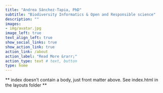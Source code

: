 ```yaml
---
title: "Andrea Sánchez-Tapia, PhD"
subtitle: "Biodiversity Informatics & Open and Responsible science"
description: ""
images:
- img/avatar.jpg
image_left: true
text_align_left: true
show_social_links: true
show_action_link: true
action_link: /about
action_label: "Read More &rarr;"
action_type: text # text, button
type: home
---
```


** index doesn't contain a body, just front matter above.
See index.html in the layouts folder **
